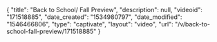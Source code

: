 {
    "title": "Back to School\/ Fall Preview",
    "description": null,
    "videoid": "171518885",
    "date_created": "1534980797",
    "date_modified": "1546466806",
    "type": "captivate",
    "layout": "video",
    "url": "\/v\/back-to-school-fall-preview\/171518885"
}
